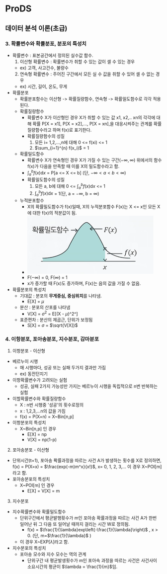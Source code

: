 # ProDS
## 데이터 분석 이론(초급) 
### 3. 확률변수와 확률분포, 분포의 특성치
* 확률변수 : 표본공간에서 정의된 실수값 함수.
  1. 이산형 확률변수 : 확률변수가 취할 수 있는 값이 셀 수 있는 경우
    * ex) 고객, 사고건수, 불량수
  2. 연속형 확률변수 : 주어진 구간에서 모든 실 수 값을 취할 수 있어 셀 수 없는 경우
    * ex) 시간, 길이, 온도, 무게
* 확률분포
  * 확률분포함수는 이산형 -> 확률질량함수, 연속형 -> 확률밀도함수로 각각 적용된다.
  * 확률질량함수
    * 확률변수 X가 이산형인 경우 X가 취할 수 있는 값 x1, x2,.. xn의 각각에 대해 확률 P[X = x1], P[X = x2],..., P[X = xn],을 대응시켜주는 관계를 확률질량함수라고 하며 f(x)로 표기한다.
    * 확률질량함수의 성질
      1. 모든 i= 1,2,...,n에 대해 0 <= f(xi) <= 1
      2. $\sum_{i=1}^{n} f(x_i)$ = 1
  * 확률밀도함수
    * 확률변수 X가 연속형인 경우 X가 가질 수 있는 구간($-\infty, \infty$) 위에서의 함수 f(x)가 다음을 만족할 때 이를 X의 밀도함수라고 함.
    * $\int_a^b f(x) \mathrm{d}x$ = P[a <= X <= b] (단, $-\infty < a < b < \infty$)
    * 확률밀도함수의 성질
      1. 모든 a, b에 대해 0 <= $\int_a^b f(x) \mathrm{d}x$ <= 1
      2. $\int_a^b f(x) \mathrm{d}x$ = 1(단, a = $-\infty$, b = $\infty$)
  * 누적분포함수
    * X의 확률밀도함수가 f(x)일때, X의 누적분포함수 F(x)는 X <= x인 모든 X에 대한 f(x)의 적분값이 됨.
    * ![누적분포함수](../images/20230305_누적분포함수.png)
    * F($-\infty$) = 0, F($\infty$) = 1
    * x가 증가할 때 F(x)도 증가하며, F(x)는 음의 값을 가질 수 없음.
* 확률분포의 특성치
  * 기대값 : 분포의 **무게중심, 중심위치**를 나타냄.
    * E[X] = $\mu$ 
  * 분산 : 분포의 산포를 나타냄
    * V[X] = $\sigma^2$ = E[(X - $\mu$)^2^]
  * 표준편차 : 분산의 제곱근, 단위가 보정됨
    * S[X] = $\sigma$ = $\sqrt{V[X]}$

### 4. 이항분포, 포아송분포, 지수분포, 감마분포
1. 이항분포 - 이산형
* 베르누이 시행
  * 매 시행마다, 성공 또는 실패 두가지 결과만 가짐
  * ex) 동전던지기
* 이항확률변수가 고려되는 실험
  * 성공, 실패 2가지 가능성만 가지는 베르누이 시행을 독립적으로 n번 반복하는 실험
* 이할확률변수와 확률질량함수
  * X : n번 시행중 '성공'의 횟수로정의
  * x : 1,2,3,...n의 값을 가짐
  * f(x) = P(X=n) = X~Bin[n,p]
* 이항분포의 특성치
  * X~Bin[n,p] 인 경우
    * E[X] = np
    * V[X] = np(1-p)
2. 포아송분포 - 이산형
* 단위시간(t=1), 포아송 퐉률과정을 따르는 사건 A가 발생하는 횟수를 X로 정의하면,
  f(x) = P(X=x) = $\frac{exp(-m)m^x}{x!}$, x= 0, 1, 2, 3,...
  이 경우 X~POI[m]라고 함.
* 포아송분포의 특성치
  * X~POI[m] 인 경우
    * E[X] = V[X] = m
3. 지수분포
* 지수확률변수와 확률밀도함수
  * 단위구간에서 평균발행횟수가 m인 포아송 확률과정을 따르는 사건 A가 한번 일어난 뒤 그 다음 또 일어날 때까지 걸리는 시간 W로 정의됨.
    * f(x) = $\frac{1}{\lambda}exp\left(-\frac{1}{\lambda}\right)$ , x > 0. (단, m=$\frac{1}{\lambda}$ )
  * 이 경우 X~EXP[$\lambda$]라고 함.
* 지수분포의 특성치
  * 포아송 모수와 지수 모수는 역의 관계
    * 단위구간 내 평균발생횟수가 m인 포아속 과정을 따르는 사건은 사건사이 소요시간의 평균이 $\lambda = \frac{1}{m}$임.